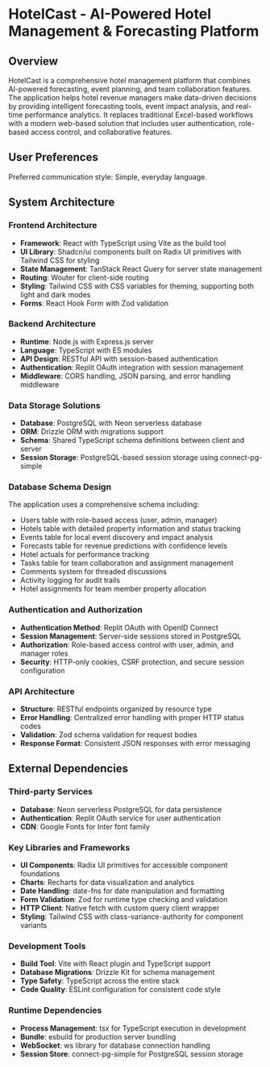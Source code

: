 # HotelCast - AI-Powered Hotel Management & Forecasting Platform

## Overview

HotelCast is a comprehensive hotel management platform that combines AI-powered forecasting, event planning, and team collaboration features. The application helps hotel revenue managers make data-driven decisions by providing intelligent forecasting tools, event impact analysis, and real-time performance analytics. It replaces traditional Excel-based workflows with a modern web-based solution that includes user authentication, role-based access control, and collaborative features.

## User Preferences

Preferred communication style: Simple, everyday language.

## System Architecture

### Frontend Architecture
- **Framework**: React with TypeScript using Vite as the build tool
- **UI Library**: Shadcn/ui components built on Radix UI primitives with Tailwind CSS for styling
- **State Management**: TanStack React Query for server state management
- **Routing**: Wouter for client-side routing
- **Styling**: Tailwind CSS with CSS variables for theming, supporting both light and dark modes
- **Forms**: React Hook Form with Zod validation

### Backend Architecture
- **Runtime**: Node.js with Express.js server
- **Language**: TypeScript with ES modules
- **API Design**: RESTful API with session-based authentication
- **Authentication**: Replit OAuth integration with session management
- **Middleware**: CORS handling, JSON parsing, and error handling middleware

### Data Storage Solutions
- **Database**: PostgreSQL with Neon serverless database
- **ORM**: Drizzle ORM with migrations support
- **Schema**: Shared TypeScript schema definitions between client and server
- **Session Storage**: PostgreSQL-based session storage using connect-pg-simple

### Database Schema Design
The application uses a comprehensive schema including:
- Users table with role-based access (user, admin, manager)
- Hotels table with detailed property information and status tracking
- Events table for local event discovery and impact analysis
- Forecasts table for revenue predictions with confidence levels
- Hotel actuals for performance tracking
- Tasks table for team collaboration and assignment management
- Comments system for threaded discussions
- Activity logging for audit trails
- Hotel assignments for team member property allocation

### Authentication and Authorization
- **Authentication Method**: Replit OAuth with OpenID Connect
- **Session Management**: Server-side sessions stored in PostgreSQL
- **Authorization**: Role-based access control with user, admin, and manager roles
- **Security**: HTTP-only cookies, CSRF protection, and secure session configuration

### API Architecture
- **Structure**: RESTful endpoints organized by resource type
- **Error Handling**: Centralized error handling with proper HTTP status codes
- **Validation**: Zod schema validation for request bodies
- **Response Format**: Consistent JSON responses with error messaging

## External Dependencies

### Third-party Services
- **Database**: Neon serverless PostgreSQL for data persistence
- **Authentication**: Replit OAuth service for user authentication
- **CDN**: Google Fonts for Inter font family

### Key Libraries and Frameworks
- **UI Components**: Radix UI primitives for accessible component foundations
- **Charts**: Recharts for data visualization and analytics
- **Date Handling**: date-fns for date manipulation and formatting
- **Form Validation**: Zod for runtime type checking and validation
- **HTTP Client**: Native fetch with custom query client wrapper
- **Styling**: Tailwind CSS with class-variance-authority for component variants

### Development Tools
- **Build Tool**: Vite with React plugin and TypeScript support
- **Database Migrations**: Drizzle Kit for schema management
- **Type Safety**: TypeScript across the entire stack
- **Code Quality**: ESLint configuration for consistent code style

### Runtime Dependencies
- **Process Management**: tsx for TypeScript execution in development
- **Bundle**: esbuild for production server bundling
- **WebSocket**: ws library for database connection handling
- **Session Store**: connect-pg-simple for PostgreSQL session storage